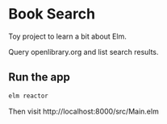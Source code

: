 # Book Search

Toy project to learn a bit about Elm.

Query openlibrary.org and list search results.

## Run the app

```bash
elm reactor
```

Then visit http://localhost:8000/src/Main.elm
